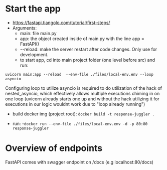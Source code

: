 Start the app
=============
- https://fastapi.tiangolo.com/tutorial/first-steps/
- Arguments:
    - main: file main.py
    - app: the object created inside of main.py with the line app = FastAPI()
    - --reload:  make the server restart after code changes. Only use for development.
    - to start app, cd into main project folder (one level before src) and run:
```shell script
uvicorn main:app --reload  --env-file ./files/local-env.env --loop asyncio
```
Configuring loop to utilize asyncio is required to do utilization of the hack
of nested_asyncio, which effectively allows multiple executions chiming in on
one loop (uvicorn already starts one up and without the hack utilizing it for
executions in our logic wouldnt work due to "loop already running")

- build docker img (project root): ```docker build -t response-juggler .```

- run: 
    -```docker run --env-file ./files/local-env.env -d -p 80:80 response-juggler```
  
Overview of endpoints
=====================
FastAPI comes with swagger endpoint on /docs (e.g localhost:80/docs)


